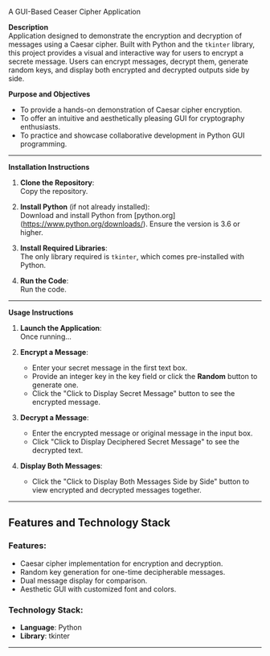 A GUI-Based Ceaser Cipher Application  

**Description**  
Application designed to demonstrate the encryption and decryption of messages using a Caesar cipher. Built with Python and the `tkinter` library, this project provides a visual and interactive way for users to encrypt a secrete message. Users can encrypt messages, decrypt them, generate random keys, and display both encrypted and decrypted outputs side by side.  

**Purpose and Objectives**  
- To provide a hands-on demonstration of Caesar cipher encryption.  
- To offer an intuitive and aesthetically pleasing GUI for cryptography enthusiasts.  
- To practice and showcase collaborative development in Python GUI programming.  

---

**Installation Instructions**  

1. **Clone the Repository**:  
   Copy the repository.

2. **Install Python** (if not already installed):  
   Download and install Python from [python.org] (https://www.python.org/downloads/). Ensure the version is 3.6 or higher.  

3. **Install Required Libraries**:  
   The only library required is `tkinter`, which comes pre-installed with Python.  

4. **Run the Code**:  
   Run the code. 

---

**Usage Instructions**  

1. **Launch the Application**:  
Once running...  

2. **Encrypt a Message**:  
   - Enter your secret message in the first text box.  
   - Provide an integer key in the key field or click the **Random** button to generate one.  
   - Click the "Click to Display Secret Message" button to see the encrypted message.  

3. **Decrypt a Message**:  
   - Enter the encrypted message or original message in the input box.  
   - Click "Click to Display Deciphered Secret Message" to see the decrypted text.  

4. **Display Both Messages**:  
   - Click the "Click to Display Both Messages Side by Side" button to view encrypted and decrypted messages together.  


---

## **Features and Technology Stack**  

### **Features**:  
- Caesar cipher implementation for encryption and decryption.  
- Random key generation for one-time decipherable messages.  
- Dual message display for comparison.  
- Aesthetic GUI with customized font and colors.  

### **Technology Stack**:  
- **Language**: Python  
- **Library**: tkinter  

---
